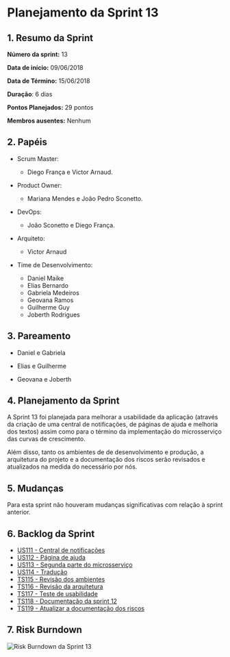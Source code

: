 # Planejamento da Sprint 13

## 1. Resumo da Sprint

__Número da sprint:__ 13

__Data de início:__ 09/06/2018

__Data de Término:__ 15/06/2018

__Duração__: 6 dias

__Pontos Planejados:__ 29 pontos

__Membros ausentes:__ Nenhum

## 2. Papéis

- Scrum Master:
  - Diego França e Victor Arnaud.

- Product Owner:
  - Mariana Mendes e João Pedro Sconetto.

- DevOps:
  - João Sconetto e Diego França.

- Arquiteto:
  - Victor Arnaud

- Time de Desenvolvimento:
  - Daniel Maike
  - Elias Bernardo
  - Gabriela Medeiros
  - Geovana Ramos
  - Guilherme Guy
  - Joberth Rodrigues

## 3. Pareamento

- Daniel e Gabriela

- Elias e Guilherme

- Geovana e Joberth

## 4. Planejamento da Sprint

A Sprint 13 foi planejada para melhorar a usabilidade da aplicação (através da criação de uma central de notificações, de páginas de ajuda e melhoria dos textos) assim como para o término da implementação do microsserviço das curvas de crescimento.

Além disso, tanto os ambientes de de desenvolvimento e produção, a arquitetura do projeto e a documentação dos riscos serão revisados e atualizados na medida do necessário por nós.

## 5. Mudanças

Para esta sprint não houveram mudanças significativas com relação à sprint anterior.

## 6. Backlog da Sprint

- [US111 - Central de notificações](https://github.com/fga-gpp-mds/2018.1-Dr-Down/issues/267)
- [US112 - Página de ajuda](https://github.com/fga-gpp-mds/2018.1-Dr-Down/issues/269)
- [US113 - Segunda parte do microsserviço](https://github.com/fga-gpp-mds/2018.1-Dr-Down/issues/268)
- [US114 - Tradução](https://github.com/fga-gpp-mds/2018.1-Dr-Down/issues/270)
- [TS115 - Revisão dos ambientes](https://github.com/fga-gpp-mds/2018.1-Dr-Down/issues/271)
- [TS116 - Revisão da arquitetura](https://github.com/fga-gpp-mds/2018.1-Dr-Down/issues/272)
- [TS117 - Teste de usabilidade](https://github.com/fga-gpp-mds/2018.1-Dr-Down/issues/273)
- [TS118 - Documentação da sprint 12](https://github.com/fga-gpp-mds/2018.1-Dr-Down/issues/274)
- [TS119 - Atualizar a documentação dos riscos](https://github.com/fga-gpp-mds/2018.1-Dr-Down/issues/278)

## 7. Risk Burndown

![Risk Burndown da Sprint 13](https://uploaddeimagens.com.br/images/001/464/088/full/riscos_S13.png?1528937750)
